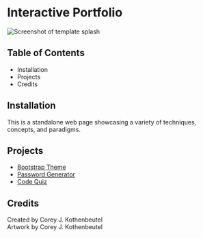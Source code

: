 # Interactive Portfolio

![Screenshot of template splash](/images/screenshot-1.png)

## Table of Contents 
* Installation
* Projects
* Credits

## Installation
This is a standalone web page showcasing a variety of techniques, concepts, and paradigms.  

## Projects
* [Bootstrap Theme](https://cjkook.github.io/02-homework-bootstrap-portfolio/)
* [Password Generator](https://cjkook.github.io/interactive-portfolio/html/password-gen.html)
* [Code Quiz](https://cjkook.github.io/interactive-portfolio/html/code-quiz.html)

## Credits
Created by Corey J. Kothenbeutel<br/>
Artwork by Corey J. Kothenbeutel